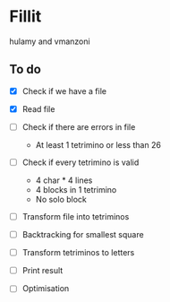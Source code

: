 # Fillit

hulamy and vmanzoni

## To do

- [x] Check if we have a file
- [x] Read file
- [ ] Check if there are errors in file
  - At least 1 tetrimino or less than 26
- [ ] Check if every tetrimino is valid
  - 4 char * 4 lines
  - 4 blocks in 1 tetrimino
  - No solo block
- [ ] Transform file into tetriminos
- [ ] Backtracking for smallest square
- [ ] Transform tetriminos to letters
- [ ] Print result

- [ ] Optimisation
